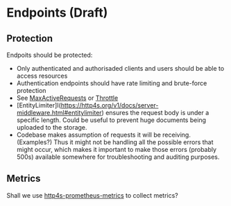 # Endpoints (Draft)

## Protection

Endpoits should be protected:
 * Only authenticated and authorisaded clients and users should be able to access resources
 * Authentication endpoints should have rate limiting and brute-force protection
 * See [MaxActiveRequests](https://http4s.org/v1/docs/server-middleware.html#maxactiverequests) or [Throttle](https://http4s.org/v1/docs/server-middleware.html#maxactiverequests)
 * [EntityLimiter]I(https://http4s.org/v1/docs/server-middleware.html#entitylimiter) ensures the request body is under a specific length. Could be useful to prevent huge documents being uploaded to the storage.
 * Codebase makes assumption of requests it will be receiving. (Examples?) Thus it might not be handling all the possible errors that might occur, which makes it important to make those errors (probably 500s) available somewhere for troubleshooting and auditing purposes.

## Metrics

Shall we use [http4s-prometheus-metrics](https://http4s.github.io/http4s-prometheus-metrics/) to collect metrics?